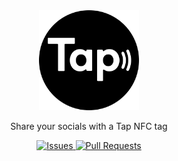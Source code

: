 <div align="center">
  <img src="https://raw.githubusercontent.com/Martijn-Faber/Tap/master/Github/logo/Tap%20Logo%20SVG.svg" alt="Logo" width="160" height="160">
  <p>Share your socials with a Tap NFC tag</p>
  <a href="https://github.com/Martijn-Faber/Tap/issues">
    <img src="https://raw.githubusercontent.com/Martijn-Faber/Tap/master/Github/badges/Tap%20-%20Badges%20-%20Issues" alt="Issues"></img>
  </a>
  <a href="https://github.com/Martijn-Faber/Tap/pulls">
    <img src="https://raw.githubusercontent.com/Martijn-Faber/Tap/master/Github/badges/Tap%20-%20Badges%20-%20Prs" alt="Pull Requests"></img>
  </a>
  <br><br>
</div>
